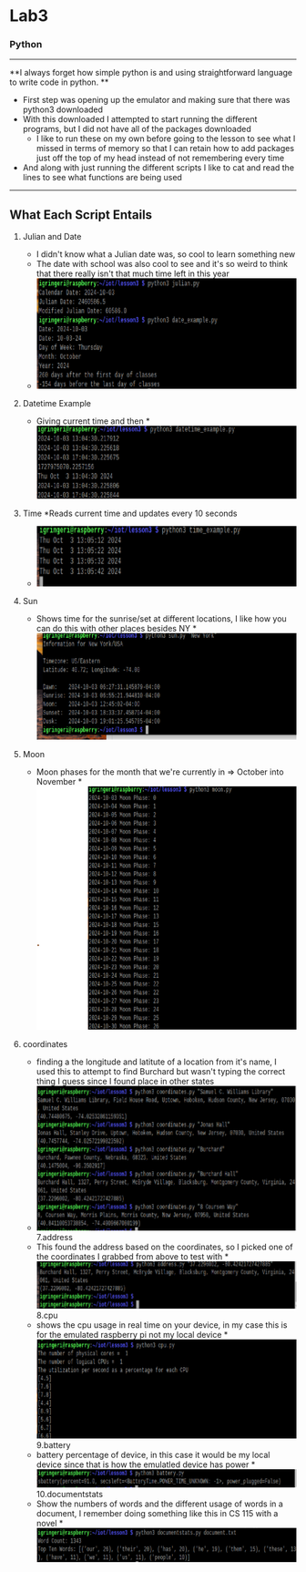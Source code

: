 # Lab3
### Python 

--- 
**I always forget how simple python is and using straightforward language to write code in python. ** 
- First step was opening up the emulator and making sure that there was python3 downloaded
- With this downloaded I attempted to start running the different programs, but I did not have all of the packages downloaded
    * I like to run these on my own before going to the lesson to see what I missed in terms of memory so that I can retain how to add packages just off the top of my head instead of not remembering every time
- And along with just running the different scripts I like to cat and read the lines to see what functions are being used

--- 
## What Each Script Entails

1. Julian and Date
    * I didn't know what a Julian date was, so cool to learn something new
    * The date with school was also cool to see and it's so weird to think that there really isn't that much time left in this year
    * ![julian+date](julian+dateEX.png)

2. Datetime Example
    * Giving current time and then 
    *![DateTime](datetimeEX.png)
3. Time 
    *Reads current time and updates every 10 seconds
    * ![time](timeUpdate10sec.png)
4. Sun
    * Shows time for the sunrise/set at different locations, I like how you can do this with other places besides NY
    *![sun](NYsun.png)
5. Moon
    * Moon phases for the month that we're currently in => October into November
    *![moon](moonPhases.png)
6. coordinates 
    * finding a the longitude and latitute of a location from it's name, I used this to attempt to find Burchard but wasn't typing the correct thing I guess since I found place in other states
    * ![loc](locations.png)
7.address
    * This found the address based on the coordinates, so I picked one of the coordinates I grabbed from above to test with
    *![add](address.png)
8.cpu
    * shows the cpu usage in real time on your device, in my case this is for the emulated raspberry pi not my local device
    *![cpu](cpuUsage.png)
9.battery
    * battery percentage of device, in this case it would be my local device since that is how the emulatled device has power
    *![battery](battery.png)
10.documentstats
    * Show the numbers of words and the different usage of words in a document, I remember doing something like this in CS 115 with a novel
    *![doc](doc.png)
